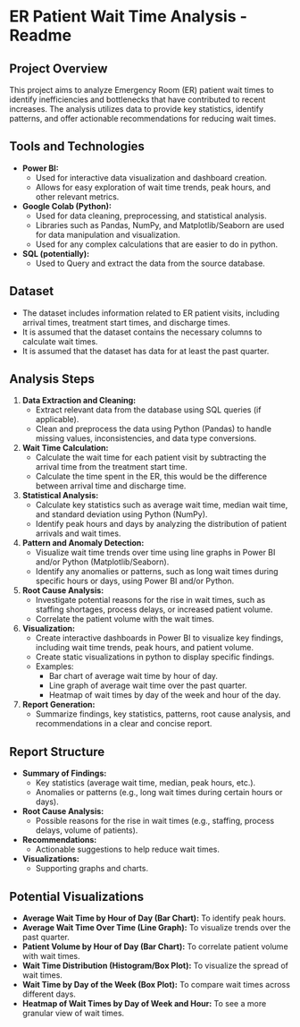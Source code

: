 # ER Patient Wait Time Analysis - Readme

## Project Overview

This project aims to analyze Emergency Room (ER) patient wait times to identify inefficiencies and bottlenecks that have contributed to recent increases. The analysis utilizes data to provide key statistics, identify patterns, and offer actionable recommendations for reducing wait times.

## Tools and Technologies

* **Power BI:**
    * Used for interactive data visualization and dashboard creation.
    * Allows for easy exploration of wait time trends, peak hours, and other relevant metrics.
* **Google Colab (Python):**
    * Used for data cleaning, preprocessing, and statistical analysis.
    * Libraries such as Pandas, NumPy, and Matplotlib/Seaborn are used for data manipulation and visualization.
    * Used for any complex calculations that are easier to do in python.
* **SQL (potentially):**
    * Used to Query and extract the data from the source database.

## Dataset

* The dataset includes information related to ER patient visits, including arrival times, treatment start times, and discharge times.
* It is assumed that the dataset contains the necessary columns to calculate wait times.
* It is assumed that the dataset has data for at least the past quarter.

## Analysis Steps

1.  **Data Extraction and Cleaning:**
    * Extract relevant data from the database using SQL queries (if applicable).
    * Clean and preprocess the data using Python (Pandas) to handle missing values, inconsistencies, and data type conversions.
2.  **Wait Time Calculation:**
    * Calculate the wait time for each patient visit by subtracting the arrival time from the treatment start time.
    * Calculate the time spent in the ER, this would be the difference between arrival time and discharge time.
3.  **Statistical Analysis:**
    * Calculate key statistics such as average wait time, median wait time, and standard deviation using Python (NumPy).
    * Identify peak hours and days by analyzing the distribution of patient arrivals and wait times.
4.  **Pattern and Anomaly Detection:**
    * Visualize wait time trends over time using line graphs in Power BI and/or Python (Matplotlib/Seaborn).
    * Identify any anomalies or patterns, such as long wait times during specific hours or days, using Power BI and/or Python.
5.  **Root Cause Analysis:**
    * Investigate potential reasons for the rise in wait times, such as staffing shortages, process delays, or increased patient volume.
    * Correlate the patient volume with the wait times.
6.  **Visualization:**
    * Create interactive dashboards in Power BI to visualize key findings, including wait time trends, peak hours, and patient volume.
    * Create static visualizations in python to display specific findings.
    * Examples:
        * Bar chart of average wait time by hour of day.
        * Line graph of average wait time over the past quarter.
        * Heatmap of wait times by day of the week and hour of the day.
7.  **Report Generation:**
    * Summarize findings, key statistics, patterns, root cause analysis, and recommendations in a clear and concise report.

## Report Structure

* **Summary of Findings:**
    * Key statistics (average wait time, median, peak hours, etc.).
    * Anomalies or patterns (e.g., long wait times during certain hours or days).
* **Root Cause Analysis:**
    * Possible reasons for the rise in wait times (e.g., staffing, process delays, volume of patients).
* **Recommendations:**
    * Actionable suggestions to help reduce wait times.
* **Visualizations:**
    * Supporting graphs and charts.

## Potential Visualizations

* **Average Wait Time by Hour of Day (Bar Chart):** To identify peak hours.
* **Average Wait Time Over Time (Line Graph):** To visualize trends over the past quarter.
* **Patient Volume by Hour of Day (Bar Chart):** To correlate patient volume with wait times.
* **Wait Time Distribution (Histogram/Box Plot):** To visualize the spread of wait times.
* **Wait Time by Day of the Week (Box Plot):** To compare wait times across different days.
* **Heatmap of Wait Times by Day of Week and Hour:** To see a more granular view of wait times.
